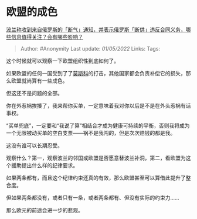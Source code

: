 # 欧盟的成色
[波兰称收到来自俄罗斯的「断气」通知，并表示俄罗斯「断供」违反合同义务，哪些信息值得关注？会有哪些影响？](https://www.zhihu.com/question/530247879/answer/2460872564)

> Author: #Anonymity 
> Last update: *01/05/2022* 
> Links:
> Tags: 

这个时候就可以观察一下欧盟组织性到底如何了。

如果欧盟的任何一国受到了了[莫斯科](https://www.zhihu.com/search?q=%E8%8E%AB%E6%96%AF%E7%A7%91&search_source=Entity&hybrid_search_source=Entity&hybrid_search_extra=%7B%22sourceType%22%3A%22answer%22%2C%22sourceId%22%3A2460872564%7D)的打击，其他国家都会负责补偿它的损失，那么欧盟就尚算有一些成色。

但这还不是问题的全部。

你在外惹祸挨揍了，我来帮你买单，一定意味着我对你以后是不是在外头惹祸有话事权。

“买单兜底”，一定要和“我说了算”相结合才成为健康可持续的平衡，否则我将成为一个无限被动买单的空白支票——祸不是我闯的，但是次次赔钱的都是我。

这没有谁可以长期忍受。

观察什么？第一，观察波兰的邻国或欧盟是否愿意替波兰补洞，第二，看欧盟为这个援助提出什么样的纪律要求。

如果两条都有，而且这个纪律约束还真的有效，那么欧盟甚至可以算借此提升了整合度。

但如果两条都没有，或者只有一条，或者两条都有、但没有实际的约束力……

那么欧元的前途会进一步的悲观。

